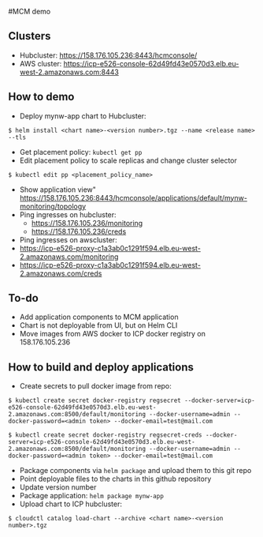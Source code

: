 #MCM demo

## Clusters
- Hubcluster: https://158.176.105.236:8443/hcmconsole/
- AWS cluster: https://icp-e526-console-62d49fd43e0570d3.elb.eu-west-2.amazonaws.com:8443

## How to demo
- Deploy mynw-app chart to Hubcluster:
```
$ helm install <chart name>-<version number>.tgz --name <release name> --tls
```
- Get placement policy: `kubectl get pp`
- Edit placement policy to scale replicas and change cluster selector
```
$ kubectl edit pp <placement_policy_name>
```
- Show application view" https://158.176.105.236:8443/hcmconsole/applications/default/mynw-monitoring/topology
- Ping ingresses on hubcluster:
  - https://158.176.105.236/monitoring
  - https://158.176.105.236/creds
- Ping ingresses on awscluster:    
 - https://icp-e526-proxy-c1a3ab0c1291f594.elb.eu-west-2.amazonaws.com/monitoring
 - https://icp-e526-proxy-c1a3ab0c1291f594.elb.eu-west-2.amazonaws.com/creds

## To-do
- Add application components to MCM application
- Chart is not deployable from UI, but on Helm CLI
- Move images from AWS docker to ICP docker registry on 158.176.105.236

## How to build and deploy applications
- Create secrets to pull docker image from repo:
```
$ kubectl create secret docker-registry regsecret --docker-server=icp-e526-console-62d49fd43e0570d3.elb.eu-west-2.amazonaws.com:8500/default/monitoring --docker-username=admin --docker-password=<admin token> --docker-email=test@mail.com
```
```
$ kubectl create secret docker-registry regsecret-creds --docker-server=icp-e526-console-62d49fd43e0570d3.elb.eu-west-2.amazonaws.com:8500/default/monitoring --docker-username=admin --docker-password=<admin token> --docker-email=test@mail.com
```
- Package components via `helm package` and upload them to this git repo
- Point deployable files to the charts in this github repository
- Update version number
- Package application: `helm package mynw-app`
- Upload chart to ICP hubcluster:
```
$ cloudctl catalog load-chart --archive <chart name>-<version number>.tgz
```
